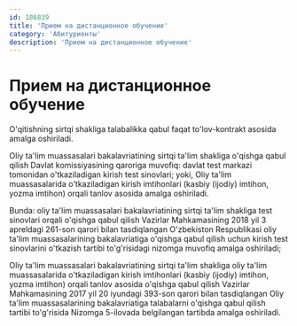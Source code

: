 ```yaml
---
id: 186839
title: 'Прием на дистанционное обучение'
category: 'Абитуриенты'
description: 'Прием на дистанционное обучение'
---
```


# Прием на дистанционное обучение

O'qitishning sirtqi shakliga talabalikka qabul faqat to'lov-kontrakt asosida amalga oshiriladi.

Oliy ta'lim muassasalari bakalavriatining sirtqi ta'lim shakliga o'qishga qabul qilish Davlat komissiyasining qaroriga muvofiq: davlat test markazi tomonidan o'tkaziladigan kirish test sinovlari; yoki, Oliy ta'lim muassasalarida o'tkaziladigan kirish imtihonlari (kasbiy (ijodiy) imtihon, yozma imtihon) orqali tanlov asosida amalga oshiriladi.

Bunda: oliy ta'lim muassasalari bakalavriatining sirtqi ta'lim shakliga test sinovlari orqali o'qishga qabul qilish Vazirlar Mahkamasining 2018 yil 3 apreldagi 261-son qarori bilan tasdiqlangan O'zbekiston Respublikasi oliy ta'lim muassasalarining bakalavriatiga o'qishga qabul qilish uchun kirish test sinovlarini o'tkazish tartibi to'g'risidagi nizomga muvofiq amalga oshiriladi;

Oliy ta'lim muassasalari bakalavriatining sirtqi ta'lim shakliga oliy ta'lim muassasalarida o'tkaziladigan kirish imtihonlari (kasbiy (ijodiy) imtihon, yozma imtihon) orqali tanlov asosida o'qishga qabul qilish Vazirlar Mahkamasining 2017 yil 20 iyundagi 393-son qarori bilan tasdiqlangan Oliy ta'lim muassasalarining bakalavriatiga talabalarni o'qishga qabul qilish tartibi to'g'risida Nizomga 5-ilovada belgilangan tartibda amalga oshiriladi.
